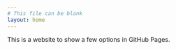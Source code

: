 ```yaml
---
# This file can be blank
layout: home
---
```

This is a website to show a few options in GitHub Pages.
